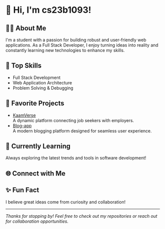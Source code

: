 # 👋 Hi, I'm cs23b1093!

## 🧑‍💻 About Me
I'm a student with a passion for building robust and user-friendly web applications. As a Full Stack Developer, I enjoy turning ideas into reality and constantly learning new technologies to enhance my skills.

## 🚀 Top Skills
- Full Stack Development  
- Web Application Architecture  
- Problem Solving & Debugging  
<!-- Add specific technologies, e.g., React, Node.js, MongoDB, Python, etc. -->

## 🌟 Favorite Projects
- [KaamVerse](https://github.com/cs23b1093/KaamVerse)  
  A dynamic platform connecting job seekers with employers.
- [Blog-app](https://github.com/cs23b1093/Blog-app)  
  A modern blogging platform designed for seamless user experience.

## 📌 Currently Learning
Always exploring the latest trends and tools in software development!

## 🌐 Connect with Me
<!-- Add your LinkedIn, personal website, or other social links here -->
<!-- Example:
- [LinkedIn](https://www.linkedin.com/in/your-profile)
- [Portfolio](https://yourwebsite.com)
-->

## ✨ Fun Fact
I believe great ideas come from curiosity and collaboration!

---

*Thanks for stopping by! Feel free to check out my repositories or reach out for collaboration opportunities.*
